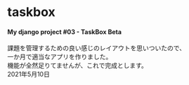 # taskbox
#### My django project #03 - TaskBox Beta  
課題を管理するための良い感じのレイアウトを思いついたので、  
一か月で適当なアプリを作りました。  
機能が全然足りてませんが、これで完成とします。  
2021年5月10日
